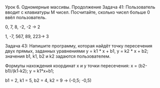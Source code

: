 Урок 6. Одномерные массивы. Продолжение
Задача 41: Пользователь вводит с клавиатуры M чисел. Посчитайте, сколько чисел больше 0 ввёл пользователь.

0, 7, 8, -2, -2 -> 2

1, -7, 567, 89, 223-> 3

Задача 43: Напишите программу, которая найдёт точку пересечения двух прямых, заданных уравнениями y = k1 * x + b1, y = k2 * x + b2; значения b1, k1, b2 и k2 задаются пользователем.

Формулы нахождения координат x и y точки пересечения:
x = (b2-b1)/(k1-k2);
y = k1*x+b1;

b1 = 2, k1 = 5, b2 = 4, k2 = 9 -> (-0,5; -0,5)
